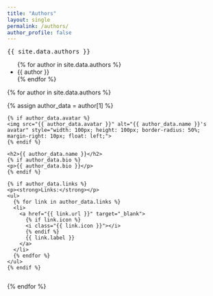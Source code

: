 ```yaml
---
title: "Authors"
layout: single
permalink: /authors/
author_profile: false
---
```


<pre>{{ site.data.authors }}</pre>

<ul>
  {% for author in site.data.authors %}
  <li>{{ author }}</li>
  {% endfor %}
</ul>

{% for author in site.data.authors %}
  <div class="author-card" style="margin-bottom: 2em;">
    {% assign author_data = author[1] %}
    
    {% if author_data.avatar %}
    <img src="{{ author_data.avatar }}" alt="{{ author_data.name }}'s avatar" style="width: 100px; height: 100px; border-radius: 50%; margin-right: 10px; float: left;">
    {% endif %}
    
    <h2>{{ author_data.name }}</h2>
    {% if author_data.bio %}
    <p>{{ author_data.bio }}</p>
    {% endif %}
    
    {% if author_data.links %}
    <p><strong>Links:</strong></p>
    <ul>
      {% for link in author_data.links %}
      <li>
        <a href="{{ link.url }}" target="_blank">
          {% if link.icon %}
          <i class="{{ link.icon }}"></i>
          {% endif %}
          {{ link.label }}
        </a>
      </li>
      {% endfor %}
    </ul>
    {% endif %}
  </div>
  <div style="clear: both;"></div>
{% endfor %}
